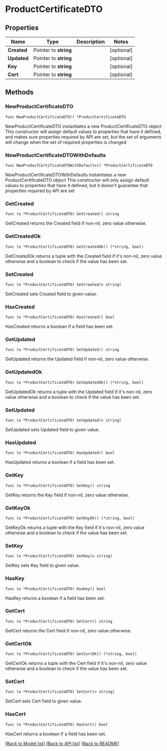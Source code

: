 # ProductCertificateDTO

## Properties

Name | Type | Description | Notes
------------ | ------------- | ------------- | -------------
**Created** | Pointer to **string** |  | [optional] 
**Updated** | Pointer to **string** |  | [optional] 
**Key** | Pointer to **string** |  | [optional] 
**Cert** | Pointer to **string** |  | [optional] 

## Methods

### NewProductCertificateDTO

`func NewProductCertificateDTO() *ProductCertificateDTO`

NewProductCertificateDTO instantiates a new ProductCertificateDTO object
This constructor will assign default values to properties that have it defined,
and makes sure properties required by API are set, but the set of arguments
will change when the set of required properties is changed

### NewProductCertificateDTOWithDefaults

`func NewProductCertificateDTOWithDefaults() *ProductCertificateDTO`

NewProductCertificateDTOWithDefaults instantiates a new ProductCertificateDTO object
This constructor will only assign default values to properties that have it defined,
but it doesn't guarantee that properties required by API are set

### GetCreated

`func (o *ProductCertificateDTO) GetCreated() string`

GetCreated returns the Created field if non-nil, zero value otherwise.

### GetCreatedOk

`func (o *ProductCertificateDTO) GetCreatedOk() (*string, bool)`

GetCreatedOk returns a tuple with the Created field if it's non-nil, zero value otherwise
and a boolean to check if the value has been set.

### SetCreated

`func (o *ProductCertificateDTO) SetCreated(v string)`

SetCreated sets Created field to given value.

### HasCreated

`func (o *ProductCertificateDTO) HasCreated() bool`

HasCreated returns a boolean if a field has been set.

### GetUpdated

`func (o *ProductCertificateDTO) GetUpdated() string`

GetUpdated returns the Updated field if non-nil, zero value otherwise.

### GetUpdatedOk

`func (o *ProductCertificateDTO) GetUpdatedOk() (*string, bool)`

GetUpdatedOk returns a tuple with the Updated field if it's non-nil, zero value otherwise
and a boolean to check if the value has been set.

### SetUpdated

`func (o *ProductCertificateDTO) SetUpdated(v string)`

SetUpdated sets Updated field to given value.

### HasUpdated

`func (o *ProductCertificateDTO) HasUpdated() bool`

HasUpdated returns a boolean if a field has been set.

### GetKey

`func (o *ProductCertificateDTO) GetKey() string`

GetKey returns the Key field if non-nil, zero value otherwise.

### GetKeyOk

`func (o *ProductCertificateDTO) GetKeyOk() (*string, bool)`

GetKeyOk returns a tuple with the Key field if it's non-nil, zero value otherwise
and a boolean to check if the value has been set.

### SetKey

`func (o *ProductCertificateDTO) SetKey(v string)`

SetKey sets Key field to given value.

### HasKey

`func (o *ProductCertificateDTO) HasKey() bool`

HasKey returns a boolean if a field has been set.

### GetCert

`func (o *ProductCertificateDTO) GetCert() string`

GetCert returns the Cert field if non-nil, zero value otherwise.

### GetCertOk

`func (o *ProductCertificateDTO) GetCertOk() (*string, bool)`

GetCertOk returns a tuple with the Cert field if it's non-nil, zero value otherwise
and a boolean to check if the value has been set.

### SetCert

`func (o *ProductCertificateDTO) SetCert(v string)`

SetCert sets Cert field to given value.

### HasCert

`func (o *ProductCertificateDTO) HasCert() bool`

HasCert returns a boolean if a field has been set.


[[Back to Model list]](../README.md#documentation-for-models) [[Back to API list]](../README.md#documentation-for-api-endpoints) [[Back to README]](../README.md)


